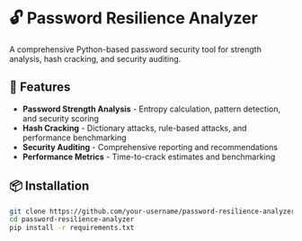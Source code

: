 # 🔓 Password Resilience Analyzer

A comprehensive Python-based password security tool for strength analysis, hash cracking, and security auditing.

## 🚀 Features

- **Password Strength Analysis** - Entropy calculation, pattern detection, and security scoring
- **Hash Cracking** - Dictionary attacks, rule-based attacks, and performance benchmarking
- **Security Auditing** - Comprehensive reporting and recommendations
- **Performance Metrics** - Time-to-crack estimates and benchmarking

## 📦 Installation

```bash
git clone https://github.com/your-username/password-resilience-analyzer.git
cd password-resilience-analyzer
pip install -r requirements.txt
